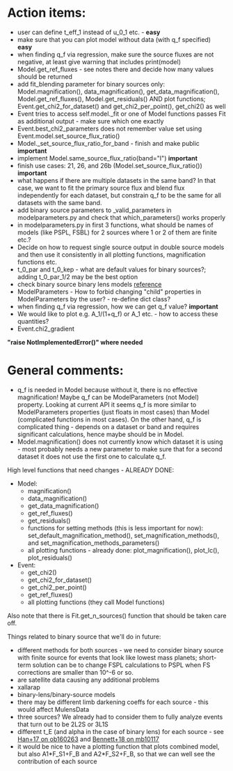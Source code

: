 # Action items:


* user can define t\_eff\_1 instead of u\_0\_1 etc. - **easy**
* make sure that you can plot model without data (with q\_f specified) **easy**
* when finding q\_f via regression, make sure the source fluxes are not negative, at least give warning that includes print(model)
* Model.get\_ref\_fluxes - see notes there and decide how many values should be returned
* add fit\_blending parameter for binary sources only: Model.magnification(), data\_magnification(), get\_data\_magnification(), Model.get\_ref\_fluxes(), Model.get\_residuals() AND plot functions; Event.get\_chi2\_for\_dataset() and get\_chi2\_per\_point(), get\_chi2() as well
* Event tries to access self.model.\_fit or one of Model functions passes Fit as additional output - make sure which one exactly
* Event.best\_chi2\_parameters does not remember value set using Event.model.set\_source\_flux\_ratio()
* Model.\_set\_source\_flux\_ratio\_for\_band - finish and make public **important**
* implement Model.same\_source\_flux\_ratio(band="I") **important**
* finish use cases: 21, 26, and 26b (Model.set\_source\_flux\_ratio()) **important**
* what happens if there are multiple datasets in the same band? In that case, we want to fit the primary source flux and blend flux independently for each dataset, but constrain q\_f to be the same for all datasets with the same band.
* add binary source parameters to \_valid\_parameters in modelparameters.py and check that which\_parameters() works properly
* in modelparameters.py in first 3 functions, what should be names of models (like PSPL, FSBL) for 2 sources where 1 or 2 of them are finite etc.?
* Decide on how to request single source output in double source models and then use it consistently in all plotting functions, magnification functions etc.
* t\_0\_par and t\_0\_kep - what are default values for binary sources?; adding t\_0\_par\_1/2 may be the best option
* check binary source binary lens models [reference](http://adsabs.harvard.edu/abs/2018AJ....155..141B)
* ModelParameters - How to forbid changing "child" properties in ModelParameters by the user? - re-define dict class?
* when finding q\_f via regression, how we can get q\_f value? **important**
* We would like to plot e.g. A\_1/(1+q\_f) or A\_1 etc. - how to access these quantities?
* Event.chi2\_gradient

**"raise NotImplementedError()" where needed**

# General comments:

* q\_f is needed in Model because without it, there is no effective magnification! Maybe q\_f can be ModelParameters (not Model) property. Looking at current API it seems q\_f is more similar to ModelParameters properties (just floats in most cases) than Model (complicated functions in most cases). On the other hand, q\_f is complicated thing - depends on a dataset or band and requires significant calculations, hence maybe should be in Model.
* Model.magnification() does not currently know which dataset it is using - most probably needs a new parameter to make sure that for a second dataset it does not use the first one to calculate q\_f.


High level functions that need changes - ALREADY DONE:

* Model:
  * magnification()
  * data\_magnification()
  * get\_data\_magnification()
  * get\_ref\_fluxes()
  * get\_residuals()
  * functions for setting methods (this is less important for now): set\_default\_magnification\_method(), set\_magnification\_methods(), and set\_magnification\_methods\_parameters()
  * all plotting functions - already done: plot\_magnification(), plot\_lc(), plot\_residuals()
* Event:
  * get\_chi2()
  * get\_chi2\_for\_dataset()
  * get\_chi2\_per\_point()
  * get\_ref\_fluxes()
  * all plotting functions (they call Model functions)

Also note that there is Fit.get\_n\_sources() function that should be taken care off.

Things related to binary source that we'll do in future:

* different methods for both sources - we need to consider binary source with finite source for events that look like lowest mass planets; short-term solution can be to change FSPL calculations to PSPL when FS corrections are smaller than 10^-6 or so.
* are satellite data causing any additional problems
* xallarap
* binary-lens/binary-source models
* there may be different limb darkening coeffs for each source - this would affect MulensData
* three sources? We already had to consider them to fully analyze events that turn out to be 2L2S or 3L1S
* different t\_E (and alpha in the case of binary lens) for each source - see [Han+17 on ob160263](http://adsabs.harvard.edu/abs/2017AJ....154..133H) and [Bennett+18 on mb10117](http://adsabs.harvard.edu/abs/2018AJ....155..141B)
* it would be nice to have a plotting function that plots combined model, but also A1\*F\_S1+F\_B and A2\*F\_S2+F\_B, so that we can well see the contribution of each source


